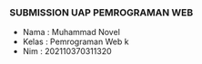 ### SUBMISSION UAP PEMROGRAMAN WEB

- Nama : Muhammad Novel
- Kelas : Pemrograman Web k
- Nim : 202110370311320
